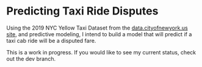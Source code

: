 # Predicting Taxi Ride Disputes

Using the 2019 NYC Yellow Taxi Dataset from the [data.cityofnewyork.us site](https://data.cityofnewyork.us/Transportation/2019-Yellow-Taxi-Trip-Data/2upf-qytp), and predictive modeling, I intend to build a model that will predict if a taxi cab ride will be a disputed fare. 

This is a work in progress. If you would like to see my current status, check out the dev branch. 
